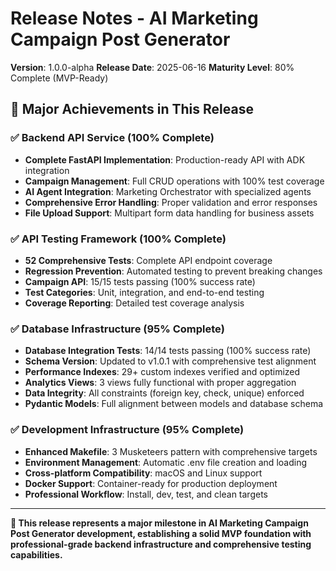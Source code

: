 # Release Notes - AI Marketing Campaign Post Generator

**Version**: 1.0.0-alpha
**Release Date**: 2025-06-16
**Maturity Level**: 80% Complete (MVP-Ready)

## 🎉 Major Achievements in This Release

### ✅ Backend API Service (100% Complete)
- **Complete FastAPI Implementation**: Production-ready API with ADK integration
- **Campaign Management**: Full CRUD operations with 100% test coverage
- **AI Agent Integration**: Marketing Orchestrator with specialized agents
- **Comprehensive Error Handling**: Proper validation and error responses
- **File Upload Support**: Multipart form data handling for business assets

### ✅ API Testing Framework (100% Complete)
- **52 Comprehensive Tests**: Complete API endpoint coverage
- **Regression Prevention**: Automated testing to prevent breaking changes
- **Campaign API**: 15/15 tests passing (100% success rate)
- **Test Categories**: Unit, integration, and end-to-end testing
- **Coverage Reporting**: Detailed test coverage analysis

### ✅ Database Infrastructure (95% Complete)
- **Database Integration Tests**: 14/14 tests passing (100% success rate)
- **Schema Version**: Updated to v1.0.1 with comprehensive test alignment
- **Performance Indexes**: 29+ custom indexes verified and optimized
- **Analytics Views**: 3 views fully functional with proper aggregation
- **Data Integrity**: All constraints (foreign key, check, unique) enforced
- **Pydantic Models**: Full alignment between models and database schema

### ✅ Development Infrastructure (95% Complete)
- **Enhanced Makefile**: 3 Musketeers pattern with comprehensive targets
- **Environment Management**: Automatic .env file creation and loading
- **Cross-platform Compatibility**: macOS and Linux support
- **Docker Support**: Container-ready for production deployment
- **Professional Workflow**: Install, dev, test, and clean targets

---

**🎉 This release represents a major milestone in AI Marketing Campaign Post Generator development, establishing a solid MVP foundation with professional-grade backend infrastructure and comprehensive testing capabilities.**
